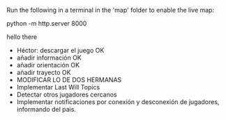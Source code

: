 Run the following in a terminal in the 'map' folder to enable the live map:

python -m http.server 8000

hello there

- Héctor: descargar el juego OK
- añadir información OK
- añadir orientación OK
- añadir trayecto OK
- MODIFICAR LO DE DOS HERMANAS
- Implementar Last Will Topics
- Detectar otros jugadores cercanos
- Implementar notificaciones por conexión y desconexión de jugadores, informando del pais. 


